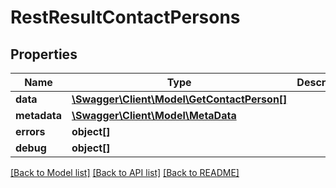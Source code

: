 # RestResultContactPersons

## Properties
Name | Type | Description | Notes
------------ | ------------- | ------------- | -------------
**data** | [**\Swagger\Client\Model\GetContactPerson[]**](GetContactPerson.md) |  | [optional] 
**metadata** | [**\Swagger\Client\Model\MetaData**](MetaData.md) |  | [optional] 
**errors** | **object[]** |  | [optional] 
**debug** | **object[]** |  | [optional] 

[[Back to Model list]](../README.md#documentation-for-models) [[Back to API list]](../README.md#documentation-for-api-endpoints) [[Back to README]](../README.md)


